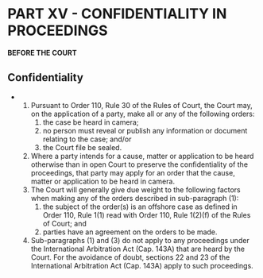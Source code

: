 # PART XV - CONFIDENTIALITY IN PROCEEDINGS

**BEFORE THE COURT**

## Confidentiality

*   1.  Pursuant to Order 110, Rule 30 of the Rules of Court, the Court may, on the application of a party, make all or any of the following orders:
        1.  the case be heard in camera;
        2.  no person must reveal or publish any information or document relating to the case; and/or
        3.  the Court file be sealed.
    2.  Where a party intends for a cause, matter or application to be heard otherwise than in open Court to preserve the confidentiality of the proceedings, that party may apply for an order that the cause, matter or application to be heard in camera.
    3.  The Court will generally give due weight to the following factors when making any of the orders described in sub-paragraph (1):
        1.  the subject of the order(s) is an offshore case as defined in Order 110, Rule 1(1) read with Order 110, Rule 1(2)(f) of the Rules of Court; and
        2.  parties have an agreement on the orders to be made.
    4.  Sub-paragraphs (1) and (3) do not apply to any proceedings under the International Arbitration Act (Cap. 143A) that are heard by the Court. For the avoidance of doubt, sections 22 and 23 of the International Arbitration Act (Cap. 143A) apply to such proceedings.